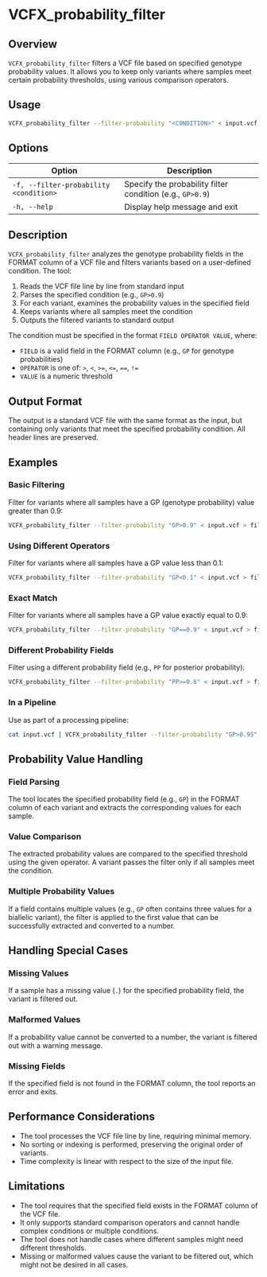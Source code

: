# VCFX_probability_filter

## Overview
`VCFX_probability_filter` filters a VCF file based on specified genotype probability values. It allows you to keep only variants where samples meet certain probability thresholds, using various comparison operators.

## Usage
```bash
VCFX_probability_filter --filter-probability "<CONDITION>" < input.vcf > filtered.vcf
```

## Options
| Option | Description |
|--------|-------------|
| `-f, --filter-probability <condition>` | Specify the probability filter condition (e.g., `GP>0.9`) |
| `-h, --help` | Display help message and exit |

## Description
`VCFX_probability_filter` analyzes the genotype probability fields in the FORMAT column of a VCF file and filters variants based on a user-defined condition. The tool:

1. Reads the VCF file line by line from standard input
2. Parses the specified condition (e.g., `GP>0.9`)
3. For each variant, examines the probability values in the specified field
4. Keeps variants where all samples meet the condition
5. Outputs the filtered variants to standard output

The condition must be specified in the format `FIELD OPERATOR VALUE`, where:
- `FIELD` is a valid field in the FORMAT column (e.g., `GP` for genotype probabilities)
- `OPERATOR` is one of: `>`, `<`, `>=`, `<=`, `==`, `!=`
- `VALUE` is a numeric threshold

## Output Format
The output is a standard VCF file with the same format as the input, but containing only variants that meet the specified probability condition. All header lines are preserved.

## Examples

### Basic Filtering
Filter for variants where all samples have a GP (genotype probability) value greater than 0.9:
```bash
VCFX_probability_filter --filter-probability "GP>0.9" < input.vcf > filtered.vcf
```

### Using Different Operators
Filter for variants where all samples have a GP value less than 0.1:
```bash
VCFX_probability_filter --filter-probability "GP<0.1" < input.vcf > filtered.vcf
```

### Exact Match
Filter for variants where all samples have a GP value exactly equal to 0.9:
```bash
VCFX_probability_filter --filter-probability "GP==0.9" < input.vcf > filtered.vcf
```

### Different Probability Fields
Filter using a different probability field (e.g., `PP` for posterior probability):
```bash
VCFX_probability_filter --filter-probability "PP>=0.8" < input.vcf > filtered.vcf
```

### In a Pipeline
Use as part of a processing pipeline:
```bash
cat input.vcf | VCFX_probability_filter --filter-probability "GP>0.95" | other_vcf_tool > output.vcf
```

## Probability Value Handling

### Field Parsing
The tool locates the specified probability field (e.g., `GP`) in the FORMAT column of each variant and extracts the corresponding values for each sample.

### Value Comparison
The extracted probability values are compared to the specified threshold using the given operator. A variant passes the filter only if all samples meet the condition.

### Multiple Probability Values
If a field contains multiple values (e.g., `GP` often contains three values for a biallelic variant), the filter is applied to the first value that can be successfully extracted and converted to a number.

## Handling Special Cases

### Missing Values
If a sample has a missing value (`.`) for the specified probability field, the variant is filtered out.

### Malformed Values
If a probability value cannot be converted to a number, the variant is filtered out with a warning message.

### Missing Fields
If the specified field is not found in the FORMAT column, the tool reports an error and exits.

## Performance Considerations
- The tool processes the VCF file line by line, requiring minimal memory.
- No sorting or indexing is performed, preserving the original order of variants.
- Time complexity is linear with respect to the size of the input file.

## Limitations
- The tool requires that the specified field exists in the FORMAT column of the VCF file.
- It only supports standard comparison operators and cannot handle complex conditions or multiple conditions.
- The tool does not handle cases where different samples might need different thresholds.
- Missing or malformed values cause the variant to be filtered out, which might not be desired in all cases. 